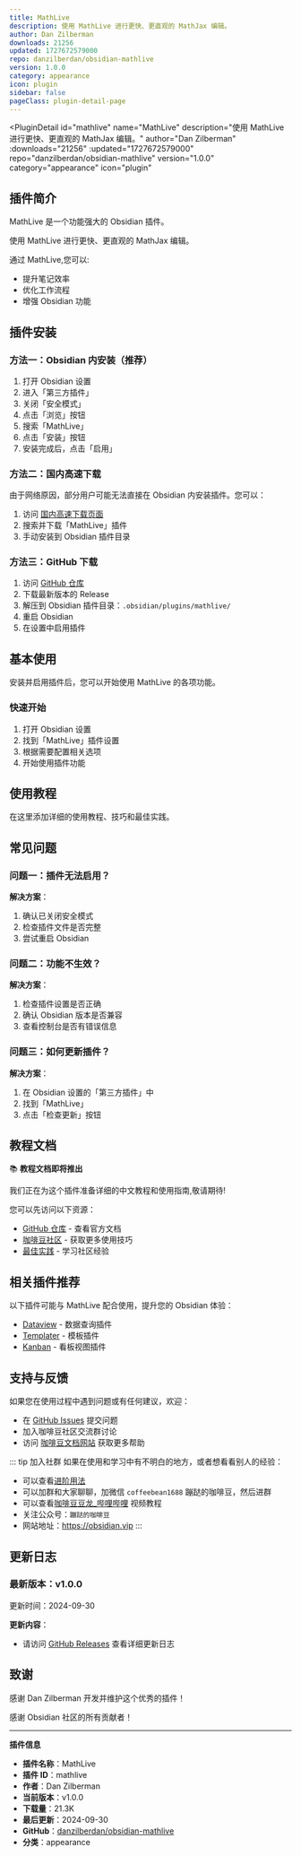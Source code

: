 ```yaml
---
title: MathLive
description: 使用 MathLive 进行更快、更直观的 MathJax 编辑。
author: Dan Zilberman
downloads: 21256
updated: 1727672579000
repo: danzilberdan/obsidian-mathlive
version: 1.0.0
category: appearance
icon: plugin
sidebar: false
pageClass: plugin-detail-page
---
```


<PluginDetail
  id="mathlive"
  name="MathLive"
  description="使用 MathLive 进行更快、更直观的 MathJax 编辑。"
  author="Dan Zilberman"
  :downloads="21256"
  :updated="1727672579000"
  repo="danzilberdan/obsidian-mathlive"
  version="1.0.0"
  category="appearance"
  icon="plugin"
>

<!-- AUTO_GENERATED_START -->
## 插件简介

MathLive 是一个功能强大的 Obsidian 插件。

使用 MathLive 进行更快、更直观的 MathJax 编辑。

通过 MathLive,您可以:

- 提升笔记效率
- 优化工作流程
- 增强 Obsidian 功能

<!-- AUTO_GENERATED_END -->

<!-- AUTO_GENERATED_START -->
## 插件安装

### 方法一：Obsidian 内安装（推荐）

1. 打开 Obsidian 设置
2. 进入「第三方插件」
3. 关闭「安全模式」
4. 点击「浏览」按钮
5. 搜索「MathLive」
6. 点击「安装」按钮
7. 安装完成后，点击「启用」

### 方法二：国内高速下载

由于网络原因，部分用户可能无法直接在 Obsidian 内安装插件。您可以：

1. 访问 [国内高速下载页面](/zh/documentation/obsidian-plugins-download.html)
2. 搜索并下载「MathLive」插件
3. 手动安装到 Obsidian 插件目录

### 方法三：GitHub 下载

1. 访问 [GitHub 仓库](https://github.com/danzilberdan/obsidian-mathlive)
2. 下载最新版本的 Release
3. 解压到 Obsidian 插件目录：`.obsidian/plugins/mathlive/`
4. 重启 Obsidian
5. 在设置中启用插件

## 基本使用

安装并启用插件后，您可以开始使用 MathLive 的各项功能。

### 快速开始

1. 打开 Obsidian 设置
2. 找到「MathLive」插件设置
3. 根据需要配置相关选项
4. 开始使用插件功能

<!-- AUTO_GENERATED_END -->

<!-- CUSTOM_CONTENT_START:tutorial -->
## 使用教程

在这里添加详细的使用教程、技巧和最佳实践。

<!-- CUSTOM_CONTENT_END:tutorial -->

<!-- SHARED_CONTENT_START -->
## 常见问题

### 问题一：插件无法启用？

**解决方案**：
1. 确认已关闭安全模式
2. 检查插件文件是否完整
3. 尝试重启 Obsidian

### 问题二：功能不生效？

**解决方案**：
1. 检查插件设置是否正确
2. 确认 Obsidian 版本是否兼容
3. 查看控制台是否有错误信息

### 问题三：如何更新插件？

**解决方案**：
1. 在 Obsidian 设置的「第三方插件」中
2. 找到「MathLive」
3. 点击「检查更新」按钮

## 教程文档

📚 **教程文档即将推出**

我们正在为这个插件准备详细的中文教程和使用指南,敬请期待!

您可以先访问以下资源：
- [GitHub 仓库](https://github.com/danzilberdan/obsidian-mathlive) - 查看官方文档
- [咖啡豆社区](/zh/bases/) - 获取更多使用技巧
- [最佳实践](/zh/best-practices/) - 学习社区经验

## 相关插件推荐

以下插件可能与 MathLive 配合使用，提升您的 Obsidian 体验：

- [Dataview](/zh/plugins/dataview.html) - 数据查询插件
- [Templater](/zh/plugins/templater-obsidian.html) - 模板插件
- [Kanban](/zh/plugins/obsidian-kanban.html) - 看板视图插件

## 支持与反馈

如果您在使用过程中遇到问题或有任何建议，欢迎：

- 在 [GitHub Issues](https://github.com/danzilberdan/obsidian-mathlive/issues) 提交问题
- 加入咖啡豆社区交流群讨论
- 访问 [咖啡豆文档网站](https://obsidian.vip) 获取更多帮助

::: tip 加入社群
如果在使用和学习中有不明白的地方，或者想看看别人的经验：
- 可以查看[进阶用法](/zh/advanced)
- 可以加群和大家聊聊，加微信 `coffeebean1688` 蹦跶的咖啡豆，然后进群
- 可以查看[咖啡豆豆龙_哔哩哔哩](https://space.bilibili.com/618777356) 视频教程
- 关注公众号：`蹦跶的咖啡豆`
- 网站地址：https://obsidian.vip
:::
<!-- SHARED_CONTENT_END -->

<!-- AUTO_GENERATED_START -->
## 更新日志

### 最新版本：v1.0.0

更新时间：2024-09-30

**更新内容**：
- 请访问 [GitHub Releases](https://github.com/danzilberdan/obsidian-mathlive/releases) 查看详细更新日志

## 致谢

感谢 Dan Zilberman 开发并维护这个优秀的插件！

感谢 Obsidian 社区的所有贡献者！

---

**插件信息**
- **插件名称**：MathLive
- **插件 ID**：mathlive
- **作者**：Dan Zilberman
- **当前版本**：v1.0.0
- **下载量**：21.3K
- **最后更新**：2024-09-30
- **GitHub**：[danzilberdan/obsidian-mathlive](https://github.com/danzilberdan/obsidian-mathlive)
- **分类**：appearance
<!-- AUTO_GENERATED_END -->

</PluginDetail>

